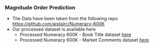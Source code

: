
### Magnitude Order Prediction

* The Data have been taken from the following repo https://github.com/aistairc/Numeracy-600K 
* Our processed dataset is available here 
    * Processed Numeracy 600K - Book Title dataset [here](https://drive.google.com/file/d/1HuGm1xr38pxWpNHBsQic4xF1v4_V2SjY/view?usp=sharing) 
    * Processed Numeracy 600K - Market Comments dataset [here](https://drive.google.com/file/d/1xHpWe9uEcboJmuCPnGYmJb9ekdxXMNxH/view?usp=sharing)
